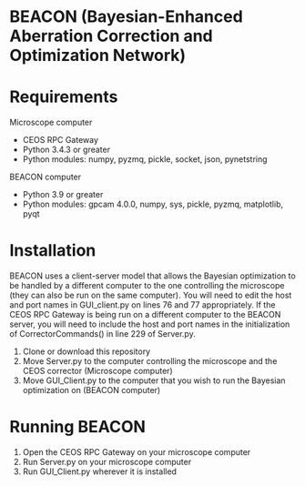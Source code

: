 # BEACON (Bayesian-Enhanced Aberration Correction and Optimization Network)

# Requirements
Microscope computer
- CEOS RPC Gateway
- Python 3.4.3 or greater
- Python modules: numpy, pyzmq, pickle, socket, json, pynetstring

BEACON computer
- Python 3.9 or greater
- Python modules: gpcam 4.0.0, numpy, sys, pickle, pyzmq, matplotlib, pyqt

# Installation
BEACON uses a client-server model that allows the Bayesian optimization to be handled by a different computer to the one controlling the microscope (they can also be run on the same computer). You will need to edit the host and port names in GUI_client.py on lines 76 and 77 appropriately. If the CEOS RPC Gateway is being run on a different computer to the BEACON server, you will need to include the host and port names in the initialization of CorrectorCommands() in line 229 of Server.py.

1) Clone or download this repository
2) Move Server.py to the computer controlling the microscope and the CEOS corrector (Microscope computer)
3) Move GUI_Client.py to the computer that you wish to run the Bayesian optimization on (BEACON computer)

# Running BEACON
1) Open the CEOS RPC Gateway on your microscope computer
2) Run Server.py on your microscope computer
3) Run GUI_Client.py wherever it is installed
